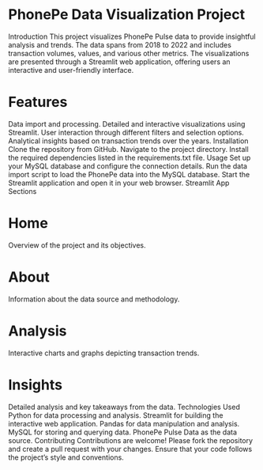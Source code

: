 
# PhonePe Data Visualization Project
Introduction
This project visualizes PhonePe Pulse data to provide insightful analysis and trends. The data spans from 2018 to 2022 and includes transaction volumes, values, and various other metrics. The visualizations are presented through a Streamlit web application, offering users an interactive and user-friendly interface.

# Features
Data import and processing.
Detailed and interactive visualizations using Streamlit.
User interaction through different filters and selection options.
Analytical insights based on transaction trends over the years.
Installation
Clone the repository from GitHub.
Navigate to the project directory.
Install the required dependencies listed in the requirements.txt file.
Usage
Set up your MySQL database and configure the connection details.
Run the data import script to load the PhonePe data into the MySQL database.
Start the Streamlit application and open it in your web browser.
Streamlit App Sections
# Home
 Overview of the project and its objectives.
# About 
 Information about the data source and methodology.
# Analysis 
 Interactive charts and graphs depicting transaction trends.
# Insights
 Detailed analysis and key takeaways from the data.
Technologies Used
Python for data processing and analysis.
Streamlit for building the interactive web application.
Pandas for data manipulation and analysis.
MySQL for storing and querying data.
PhonePe Pulse Data as the data source.
Contributing
Contributions are welcome! Please fork the repository and create a pull request with your changes. Ensure that your code follows the project’s style and conventions.


